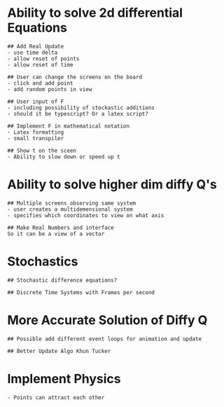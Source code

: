 
# Ability to solve 2d differential Equations

    ## Add Real Update
    - use time delta
    - allow reset of points 
    - allow reset of time

    ## User can change the screens on the board
    - click and add point 
    - add random points in view

    ## User input of F
    - including possibility of stockastic additions
    - should it be typescript? Or a latex script?

    ## Implement F in mathematical notation
    - Latex formatting 
    - small transpiler

    ## Show t on the sceen 
    - Ability to slow down or speed up t

# Ability to solve higher dim diffy Q's

    ## Multiple screens observing same system
    - user creates a multidemensional system 
    - specifies which coordinates to view on what axis

    ## Make Real Numbers and interface
    So it can be a view of a vector 

# Stochastics

    ## Stochastic difference equations? 

    ## Discrete Time Systems with Frames per second

# More Accurate Solution of Diffy Q

    ## Possible add different event loops for animation and update

    ## Better Update Algo Khun Tucker

# Implement Physics 
    - Points can attract each other
